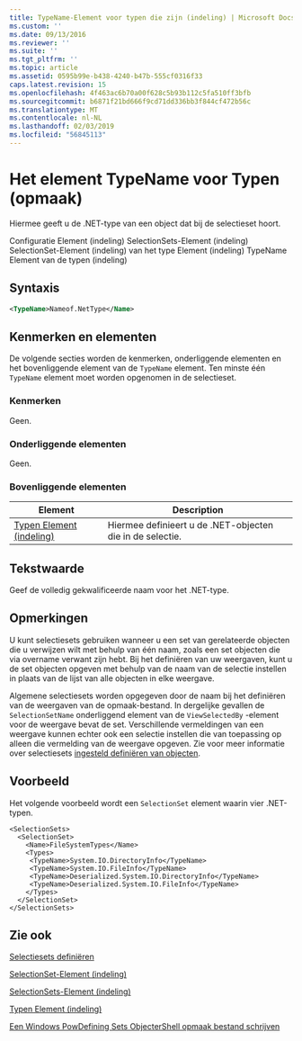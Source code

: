 ```yaml
---
title: TypeName-Element voor typen die zijn (indeling) | Microsoft Docs
ms.custom: ''
ms.date: 09/13/2016
ms.reviewer: ''
ms.suite: ''
ms.tgt_pltfrm: ''
ms.topic: article
ms.assetid: 0595b99e-b438-4240-b47b-555cf0316f33
caps.latest.revision: 15
ms.openlocfilehash: 4f463ac6b70a00f628c5b93b112c5fa510ff3bfb
ms.sourcegitcommit: b6871f21bd666f9cd71dd336bb3f844cf472b56c
ms.translationtype: MT
ms.contentlocale: nl-NL
ms.lasthandoff: 02/03/2019
ms.locfileid: "56845113"
---
```

# <a name="typename-element-for-types-format"></a>Het element TypeName voor Typen (opmaak)

Hiermee geeft u de .NET-type van een object dat bij de selectieset hoort.

Configuratie Element (indeling) SelectionSets-Element (indeling) SelectionSet-Element (indeling) van het type Element (indeling) TypeName Element van de typen (indeling)

## <a name="syntax"></a>Syntaxis

```xml
<TypeName>Nameof.NetType</Name>
```

## <a name="attributes-and-elements"></a>Kenmerken en elementen

De volgende secties worden de kenmerken, onderliggende elementen en het bovenliggende element van de `TypeName` element. Ten minste één `TypeName` element moet worden opgenomen in de selectieset.

### <a name="attributes"></a>Kenmerken

Geen.

### <a name="child-elements"></a>Onderliggende elementen

Geen.

### <a name="parent-elements"></a>Bovenliggende elementen

|Element|Description|
|-------------|-----------------|
|[Typen Element (indeling)](./types-element-for-selectionset-format.md)|Hiermee definieert u de .NET-objecten die in de selectie.|

## <a name="text-value"></a>Tekstwaarde

Geef de volledig gekwalificeerde naam voor het .NET-type.

## <a name="remarks"></a>Opmerkingen

U kunt selectiesets gebruiken wanneer u een set van gerelateerde objecten die u verwijzen wilt met behulp van één naam, zoals een set objecten die via overname verwant zijn hebt. Bij het definiëren van uw weergaven, kunt u de set objecten opgeven met behulp van de naam van de selectie instellen in plaats van de lijst van alle objecten in elke weergave.

Algemene selectiesets worden opgegeven door de naam bij het definiëren van de weergaven van de opmaak-bestand. In dergelijke gevallen de `SelectionSetName` onderliggend element van de `ViewSelectedBy` -element voor de weergave bevat de set. Verschillende vermeldingen van een weergave kunnen echter ook een selectie instellen die van toepassing op alleen die vermelding van de weergave opgeven. Zie voor meer informatie over selectiesets [ingesteld definiëren van objecten](./defining-selection-sets.md).

## <a name="example"></a>Voorbeeld

Het volgende voorbeeld wordt een `SelectionSet` element waarin vier .NET-typen.

```
<SelectionSets>
  <SelectionSet>
    <Name>FileSystemTypes</Name>
    <Types>
     <TypeName>System.IO.DirectoryInfo</TypeName>
     <TypeName>System.IO.FileInfo</TypeName>
     <TypeName>Deserialized.System.IO.DirectoryInfo</TypeName>
     <TypeName>Deserialized.System.IO.FileInfo</TypeName>
    </Types>
  </SelectionSet>
</SelectionSets>
```

## <a name="see-also"></a>Zie ook

[Selectiesets definiëren](./defining-selection-sets.md)

[SelectionSet-Element (indeling)](./selectionset-element-format.md)

[SelectionSets-Element (indeling)](./selectionsets-element-format.md)

[Typen Element (indeling)](./types-element-for-selectionset-format.md)

[Een Windows PowDefining Sets ObjecterShell opmaak bestand schrijven](./writing-a-powershell-formatting-file.md)
